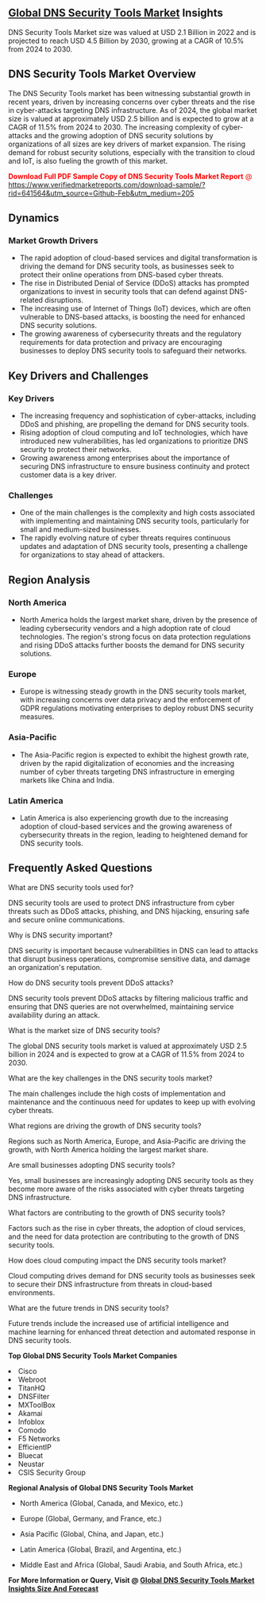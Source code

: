 <h2><a href="https://www.verifiedmarketreports.com/download-sample/?rid=641564&amp;utm_source=Github&amp;utm_medium=205" target="_blank">Global DNS Security Tools Market</a> Insights</h2><p>DNS Security Tools Market size was valued at USD 2.1 Billion in 2022 and is projected to reach USD 4.5 Billion by 2030, growing at a CAGR of 10.5% from 2024 to 2030.</p><p> <h2>DNS Security Tools Market Overview</h2> <p>The DNS Security Tools market has been witnessing substantial growth in recent years, driven by increasing concerns over cyber threats and the rise in cyber-attacks targeting DNS infrastructure. As of 2024, the global market size is valued at approximately USD 2.5 billion and is expected to grow at a CAGR of 11.5% from 2024 to 2030. The increasing complexity of cyber-attacks and the growing adoption of DNS security solutions by organizations of all sizes are key drivers of market expansion. The rising demand for robust security solutions, especially with the transition to cloud and IoT, is also fueling the growth of this market.</p> <p><p><span class=""><span style="color: #ff0000;"><strong>Download Full PDF Sample Copy of DNS Security Tools Market Report</strong> @ </span><a href="https://www.verifiedmarketreports.com/download-sample/?rid=641564&amp;utm_source=Github-Feb&amp;utm_medium=205" target="_blank">https://www.verifiedmarketreports.com/download-sample/?rid=641564&amp;utm_source=Github-Feb&amp;utm_medium=205</a></span></p></p> <h2>Dynamics</h2> <h3>Market Growth Drivers</h3> <ul> <li>The rapid adoption of cloud-based services and digital transformation is driving the demand for DNS security tools, as businesses seek to protect their online operations from DNS-based cyber threats.</li> <li>The rise in Distributed Denial of Service (DDoS) attacks has prompted organizations to invest in security tools that can defend against DNS-related disruptions.</li> <li>The increasing use of Internet of Things (IoT) devices, which are often vulnerable to DNS-based attacks, is boosting the need for enhanced DNS security solutions.</li> <li>The growing awareness of cybersecurity threats and the regulatory requirements for data protection and privacy are encouraging businesses to deploy DNS security tools to safeguard their networks.</li> </ul> <h2>Key Drivers and Challenges</h2> <h3>Key Drivers</h3> <ul> <li>The increasing frequency and sophistication of cyber-attacks, including DDoS and phishing, are propelling the demand for DNS security tools.</li> <li>Rising adoption of cloud computing and IoT technologies, which have introduced new vulnerabilities, has led organizations to prioritize DNS security to protect their networks.</li> <li>Growing awareness among enterprises about the importance of securing DNS infrastructure to ensure business continuity and protect customer data is a key driver.</li> </ul> <h3>Challenges</h3> <ul> <li>One of the main challenges is the complexity and high costs associated with implementing and maintaining DNS security tools, particularly for small and medium-sized businesses.</li> <li>The rapidly evolving nature of cyber threats requires continuous updates and adaptation of DNS security tools, presenting a challenge for organizations to stay ahead of attackers.</li> </ul> <h2>Region Analysis</h2> <h3>North America</h3> <ul> <li>North America holds the largest market share, driven by the presence of leading cybersecurity vendors and a high adoption rate of cloud technologies. The region's strong focus on data protection regulations and rising DDoS attacks further boosts the demand for DNS security solutions.</li> </ul> <h3>Europe</h3> <ul> <li>Europe is witnessing steady growth in the DNS security tools market, with increasing concerns over data privacy and the enforcement of GDPR regulations motivating enterprises to deploy robust DNS security measures.</li> </ul> <h3>Asia-Pacific</h3> <ul> <li>The Asia-Pacific region is expected to exhibit the highest growth rate, driven by the rapid digitalization of economies and the increasing number of cyber threats targeting DNS infrastructure in emerging markets like China and India.</li> </ul> <h3>Latin America</h3> <ul> <li>Latin America is also experiencing growth due to the increasing adoption of cloud-based services and the growing awareness of cybersecurity threats in the region, leading to heightened demand for DNS security tools.</li> </ul> <h2>Frequently Asked Questions</h2> <p>What are DNS security tools used for?</p> <p>DNS security tools are used to protect DNS infrastructure from cyber threats such as DDoS attacks, phishing, and DNS hijacking, ensuring safe and secure online communications.</p> <p>Why is DNS security important?</p> <p>DNS security is important because vulnerabilities in DNS can lead to attacks that disrupt business operations, compromise sensitive data, and damage an organization's reputation.</p> <p>How do DNS security tools prevent DDoS attacks?</p> <p>DNS security tools prevent DDoS attacks by filtering malicious traffic and ensuring that DNS queries are not overwhelmed, maintaining service availability during an attack.</p> <p>What is the market size of DNS security tools?</p> <p>The global DNS security tools market is valued at approximately USD 2.5 billion in 2024 and is expected to grow at a CAGR of 11.5% from 2024 to 2030.</p> <p>What are the key challenges in the DNS security tools market?</p> <p>The main challenges include the high costs of implementation and maintenance and the continuous need for updates to keep up with evolving cyber threats.</p> <p>What regions are driving the growth of DNS security tools?</p> <p>Regions such as North America, Europe, and Asia-Pacific are driving the growth, with North America holding the largest market share.</p> <p>Are small businesses adopting DNS security tools?</p> <p>Yes, small businesses are increasingly adopting DNS security tools as they become more aware of the risks associated with cyber threats targeting DNS infrastructure.</p> <p>What factors are contributing to the growth of DNS security tools?</p> <p>Factors such as the rise in cyber threats, the adoption of cloud services, and the need for data protection are contributing to the growth of DNS security tools.</p> <p>How does cloud computing impact the DNS security tools market?</p> <p>Cloud computing drives demand for DNS security tools as businesses seek to secure their DNS infrastructure from threats in cloud-based environments.</p> <p>What are the future trends in DNS security tools?</p> <p>Future trends include the increased use of artificial intelligence and machine learning for enhanced threat detection and automated response in DNS security tools.</p> </p><p><strong>Top Global DNS Security Tools Market Companies</strong></p><div data-test-id=""><p><li>Cisco</li><li> Webroot</li><li> TitanHQ</li><li> DNSFilter</li><li> MXToolBox</li><li> Akamai</li><li> Infoblox</li><li> Comodo</li><li> F5 Networks</li><li> EfficientIP</li><li> Bluecat</li><li> Neustar</li><li> CSIS Security Group</li></p><div><strong>Regional Analysis of&nbsp;Global DNS Security Tools Market</strong></div><ul><li dir="ltr"><p dir="ltr">North America&nbsp;(Global, Canada, and Mexico, etc.)</p></li><li dir="ltr"><p dir="ltr">Europe (Global, Germany, and France, etc.)</p></li><li dir="ltr"><p dir="ltr">Asia Pacific&nbsp;(Global, China, and Japan, etc.)</p></li><li dir="ltr"><p dir="ltr">Latin America&nbsp;(Global, Brazil, and Argentina, etc.)</p></li><li dir="ltr">Middle East and Africa&nbsp;(Global, Saudi Arabia, and South Africa, etc.)</li></ul><p><strong>For More Information or Query, Visit @&nbsp;</strong><strong><a href="https://www.verifiedmarketreports.com/product/dns-security-tools-market/?utm_source=Github&amp;utm_medium=205" target="_blank">Global DNS Security Tools Market Insights Size And Forecast</a></strong></p></div>
